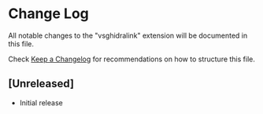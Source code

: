 # Change Log

All notable changes to the "vsghidralink" extension will be documented in this file.

Check [Keep a Changelog](http://keepachangelog.com/) for recommendations on how to structure this file.

## [Unreleased]

- Initial release